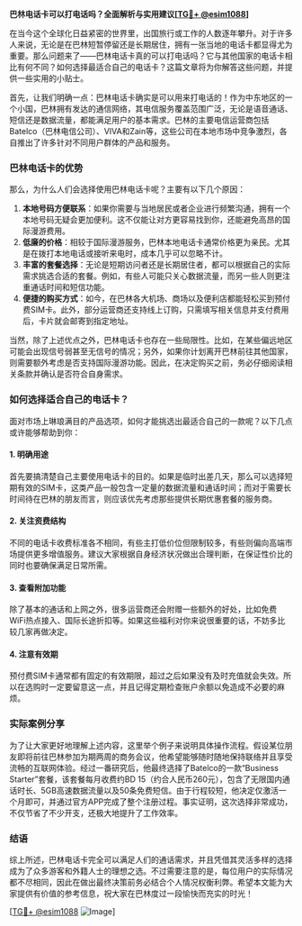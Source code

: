 **巴林电话卡可以打电话吗？全面解析与实用建议[[TG💪+ @esim1088](https://t.me/s/esim1088)]**

在当今这个全球化日益紧密的世界里，出国旅行或工作的人数逐年攀升。对于许多人来说，无论是在巴林短暂停留还是长期居住，拥有一张当地的电话卡都显得尤为重要。那么问题来了——巴林电话卡真的可以打电话吗？它与其他国家的电话卡相比有何不同？如何选择最适合自己的电话卡？这篇文章将为你解答这些问题，并提供一些实用的小贴士。

首先，让我们明确一点：巴林电话卡确实是可以用来打电话的！作为中东地区的一个小国，巴林拥有发达的通信网络，其电信服务覆盖范围广泛，无论是语音通话、短信还是数据流量，都能满足用户的基本需求。巴林的主要电信运营商包括Batelco（巴林电信公司）、VIVA和Zain等，这些公司在本地市场中竞争激烈，各自推出了许多针对不同用户群体的产品和服务。

### 巴林电话卡的优势

那么，为什么人们会选择使用巴林电话卡呢？主要有以下几个原因：

1. **本地号码方便联系**：如果你需要与当地居民或者企业进行频繁沟通，拥有一个本地号码无疑会更加便利。这不仅能让对方更容易找到你，还能避免高昂的国际漫游费用。
2. **低廉的价格**：相较于国际漫游服务，巴林本地电话卡通常价格更为亲民。尤其是在拨打本地电话或接听来电时，成本几乎可以忽略不计。
3. **丰富的套餐选择**：无论是短期访问者还是长期居住者，都可以根据自己的实际需求挑选合适的套餐。例如，有些人可能只关心数据流量，而另一些人则更注重通话时间和短信功能。
4. **便捷的购买方式**：如今，在巴林各大机场、商场以及便利店都能轻松买到预付费SIM卡。此外，部分运营商还支持线上订购，只需填写相关信息并支付费用后，卡片就会邮寄到指定地址。

当然，除了上述优点之外，巴林电话卡也存在一些局限性。比如，在某些偏远地区可能会出现信号弱甚至无信号的情况；另外，如果你计划离开巴林前往其他国家，则需要额外考虑是否支持国际漫游功能。因此，在决定购买之前，务必仔细阅读相关条款并确认是否符合自身需求。

### 如何选择适合自己的电话卡？

面对市场上琳琅满目的产品选项，如何才能挑选出最适合自己的一款呢？以下几点或许能够帮助到你：

#### 1. 明确用途
首先要搞清楚自己主要使用电话卡的目的。如果是临时出差几天，那么可以选择短期有效的SIM卡，这类产品一般包含一定量的数据流量和通话时间；而对于需要长时间待在巴林的朋友而言，则应该优先考虑那些提供长期优惠套餐的服务商。

#### 2. 关注资费结构
不同的电话卡收费标准各不相同，有些主打低价位但限制较多，有些则偏向高端市场提供更多增值服务。建议大家根据自身经济状况做出合理判断，在保证性价比的同时也要确保满足日常所需。

#### 3. 查看附加功能
除了基本的通话和上网之外，很多运营商还会附赠一些额外的好处，比如免费WiFi热点接入、国际长途折扣等。如果这些福利对你来说很重要的话，不妨多比较几家再做决定。

#### 4. 注意有效期
预付费SIM卡通常都有固定的有效期限，超过之后如果没有及时充值就会失效。所以在选购时一定要留意这一点，并且记得定期检查账户余额以免造成不必要的麻烦。

### 实际案例分享

为了让大家更好地理解上述内容，这里举个例子来说明具体操作流程。假设某位朋友即将前往巴林参加为期两周的商务会议，他希望能够随时随地保持联络并且享受流畅的互联网体验。经过一番研究后，他最终选择了Batelco的一款“Business Starter”套餐，该套餐每月收费约BD 15（约合人民币260元），包含了无限国内通话时长、5GB高速数据流量以及50条免费短信。由于行程较短，他决定仅激活一个月即可，并通过官方APP完成了整个注册过程。事实证明，这次选择非常成功，不仅节省了不少开支，还极大地提升了工作效率。

### 结语

综上所述，巴林电话卡完全可以满足人们的通话需求，并且凭借其灵活多样的选择成为了众多游客和外籍人士的理想之选。不过需要注意的是，每位用户的实际情况都不尽相同，因此在做出最终决策前务必结合个人情况权衡利弊。希望本文能为大家提供有价值的参考信息，祝大家在巴林度过一段愉快而充实的时光！

[[TG💪+ @esim1088](https://t.me/s/esim1088) ![Image](https://i.postimg.cc/4NQfJmqS/Snipaste-2025-05-13-00-14-12.png)]